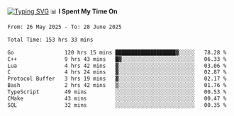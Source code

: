 <a href="https://git.io/typing-svg"><img src="https://readme-typing-svg.demolab.com?font=Fira+Code&weight=700&size=35&pause=2000&center=true&random=false&width=1000&height=250&lines=%F0%9D%98%9B%F0%9D%98%A9%F0%9D%98%A6+%F0%9D%98%AD%F0%9D%98%AA%F0%9D%98%A7%F0%9D%98%A6+%F0%9D%98%B0%F0%9D%98%A7+%F0%9D%98%B5%F0%9D%98%A9%F0%9D%98%AA%F0%9D%98%B4+%F0%9D%98%B8%F0%9D%98%B0%F0%9D%98%B3%F0%9D%98%AD%F0%9D%98%A5+%F0%9D%98%AA%F0%9D%98%B4+%F0%9D%98%B0%F0%9D%98%AF%F0%9D%98%AD%F0%9D%98%BA+%F0%9D%98%B5%F0%9D%98%A9%F0%9D%98%A6+%F0%9D%98%A6%F0%9D%98%AF%F0%9D%98%AB%F0%9D%98%B0%F0%9D%98%BA%F0%9D%98%AE%F0%9D%98%A6%F0%9D%98%AF%F0%9D%98%B5+%F0%9D%98%B0%F0%9D%98%A7+%F0%9D%98%A5%F0%9D%98%A6%F0%9D%98%A4%F0%9D%98%A6%F0%9D%98%B1%F0%9D%98%B5%F0%9D%98%AA%F0%9D%98%B0%F0%9D%98%AF" alt="Typing SVG" /></a>
📊 **I Spent My Time On** 

<!--START_SECTION:waka-->

```txt
From: 26 May 2025 - To: 28 June 2025

Total Time: 153 hrs 33 mins

Go                120 hrs 15 mins ███████████████████▓░░░░░   78.28 %
C++               9 hrs 43 mins   █▓░░░░░░░░░░░░░░░░░░░░░░░   06.33 %
Lua               4 hrs 42 mins   ▓░░░░░░░░░░░░░░░░░░░░░░░░   03.06 %
C                 4 hrs 24 mins   ▓░░░░░░░░░░░░░░░░░░░░░░░░   02.87 %
Protocol Buffer   3 hrs 19 mins   ▓░░░░░░░░░░░░░░░░░░░░░░░░   02.17 %
Bash              2 hrs 42 mins   ▒░░░░░░░░░░░░░░░░░░░░░░░░   01.76 %
TypeScript        49 mins         ░░░░░░░░░░░░░░░░░░░░░░░░░   00.53 %
CMake             43 mins         ░░░░░░░░░░░░░░░░░░░░░░░░░   00.47 %
SQL               32 mins         ░░░░░░░░░░░░░░░░░░░░░░░░░   00.35 %
```

<!--END_SECTION:waka-->
